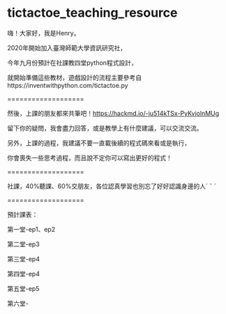 # tictactoe_teaching_resource
嗨！大家好，我是Henry。

2020年開始加入臺灣師範大學資訊研究社，

今年九月份預計在社課教四堂python程式設計，

就開始準備這些教材，遊戲設計的流程主要參考自https://inventwithpython.com/tictactoe.py

===================

然後，上課的朋友都來共筆吧！https://hackmd.io/-ju514kTSx-PyKviolnMUg

留下你的疑問，我會盡力回答，或是教學上有什麼建議，可以交流交流。

另外，上課的過程，我建議不要一直載後續的程式碼來看或是執行，

你會喪失一些思考過程，而且說不定你可以寫出更好的程式！

===================

社課，40%聽課、60%交朋友，各位認真學習也別忘了好好認識身邊的人ˊ ˇ ˋ

===================

預計課表：

第一堂-ep1、ep2

第二堂-ep3

第三堂-ep4

第四堂-ep4

第五堂-ep5

第六堂-
